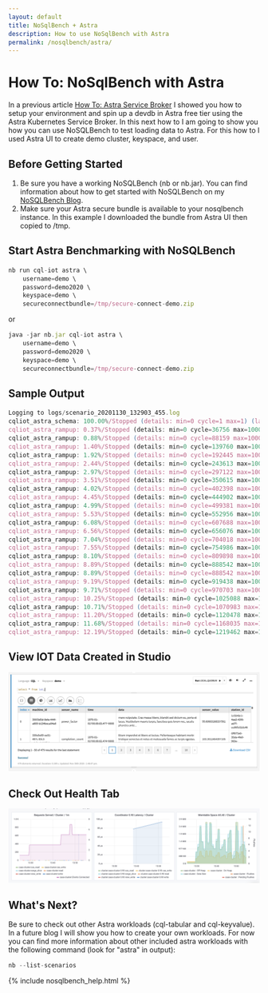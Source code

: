 ```yaml
---
layout: default
title: NoSqlBench + Astra 
description: How to use NoSqlBench with Astra
permalink: /nosqlbench/astra/
---
```


# How To: NoSqlBench with Astra
In a previous article [How To: Astra Service Broker](/astra/service/broker/) I showed you how to setup your environment and spin up a devdb in Astra free tier using the Astra Kubernetes Service Broker.  In this next how to I am going to show you how you can use NoSQLBench to test loading data to Astra.  For this how to I used Astra UI to create demo cluster, keyspace, and user.  

## Before Getting Started

1.  Be sure you have a working NoSQLBench (nb or nb.jar).  You can find information about how to get started with NoSQLBench on my [NoSQLBench Blog](/nosqlbench/).
2.  Make sure your Astra secure bundle is available to your nosqlbench instance.  In this example I downloaded the bundle from Astra UI then copied to /tmp.

## Start Astra Benchmarking with NoSQLBench

```js
nb run cql-iot astra \
    username=demo \
    password=demo2020 \
    keyspace=demo \
    secureconnectbundle=/tmp/secure-connect-demo.zip
```

or

```js
java -jar nb.jar cql-iot astra \
    username=demo \
    password=demo2020 \
    keyspace=demo \
    secureconnectbundle=/tmp/secure-connect-demo.zip
```

## Sample Output

```js
Logging to logs/scenario_20201130_132903_455.log
cqliot_astra_schema: 100.00%/Stopped (details: min=0 cycle=1 max=1) (last report)
cqliot_astra_rampup: 0.37%/Stopped (details: min=0 cycle=36756 max=10000000)
cqliot_astra_rampup: 0.88%/Stopped (details: min=0 cycle=88159 max=10000000)
cqliot_astra_rampup: 1.40%/Stopped (details: min=0 cycle=139760 max=10000000)
cqliot_astra_rampup: 1.92%/Stopped (details: min=0 cycle=192445 max=10000000)
cqliot_astra_rampup: 2.44%/Stopped (details: min=0 cycle=243613 max=10000000)
cqliot_astra_rampup: 2.97%/Stopped (details: min=0 cycle=297122 max=10000000)
cqliot_astra_rampup: 3.51%/Stopped (details: min=0 cycle=350615 max=10000000)
cqliot_astra_rampup: 4.02%/Stopped (details: min=0 cycle=402398 max=10000000)
cqliot_astra_rampup: 4.45%/Stopped (details: min=0 cycle=444902 max=10000000)
cqliot_astra_rampup: 4.99%/Stopped (details: min=0 cycle=499381 max=10000000)
cqliot_astra_rampup: 5.53%/Stopped (details: min=0 cycle=552956 max=10000000)
cqliot_astra_rampup: 6.08%/Stopped (details: min=0 cycle=607688 max=10000000)
cqliot_astra_rampup: 6.56%/Stopped (details: min=0 cycle=656076 max=10000000)
cqliot_astra_rampup: 7.04%/Stopped (details: min=0 cycle=704018 max=10000000)
cqliot_astra_rampup: 7.55%/Stopped (details: min=0 cycle=754986 max=10000000)
cqliot_astra_rampup: 8.10%/Stopped (details: min=0 cycle=809898 max=10000000)
cqliot_astra_rampup: 8.89%/Stopped (details: min=0 cycle=888542 max=10000000)
cqliot_astra_rampup: 8.89%/Stopped (details: min=0 cycle=888542 max=10000000)
cqliot_astra_rampup: 9.19%/Stopped (details: min=0 cycle=919438 max=10000000)
cqliot_astra_rampup: 9.71%/Stopped (details: min=0 cycle=970703 max=10000000)
cqliot_astra_rampup: 10.25%/Stopped (details: min=0 cycle=1025088 max=10000000)
cqliot_astra_rampup: 10.71%/Stopped (details: min=0 cycle=1070983 max=10000000)
cqliot_astra_rampup: 11.20%/Stopped (details: min=0 cycle=1120478 max=10000000)
cqliot_astra_rampup: 11.68%/Stopped (details: min=0 cycle=1168035 max=10000000)
cqliot_astra_rampup: 12.19%/Stopped (details: min=0 cycle=1219462 max=10000000)
```

## View IOT Data Created in Studio

![Nosqlbench Astra Iot](/assets/images/nosqlbench_astra_iot_studio.png)

## Check Out Health Tab

![Nosqlbench Astra Iot Health](/assets/images/nosqlbench_astra_iot_health.png)


## What's Next?

Be sure to check out other Astra workloads (cql-tabular and cql-keyvalue).  In a future blog I will show you how to create your own workloads.   For now you can find more information about other included astra workloads with the following command (look for "astra" in output):

```js
nb --list-scenarios
```

{% include nosqlbench_help.html %}